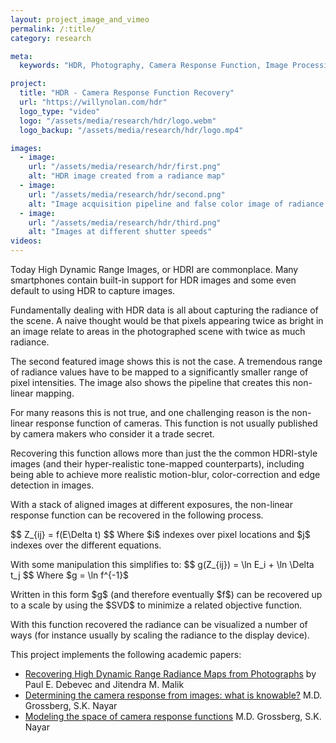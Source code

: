 ```yaml
---
layout: project_image_and_vimeo
permalink: /:title/
category: research

meta:
  keywords: "HDR, Photography, Camera Response Function, Image Processing, Research, Computational Photography"

project:
  title: "HDR - Camera Response Function Recovery"
  url: "https://willynolan.com/hdr"
  logo_type: "video"
  logo: "/assets/media/research/hdr/logo.webm"
  logo_backup: "/assets/media/research/hdr/logo.mp4"

images:
  - image:
    url: "/assets/media/research/hdr/first.png"
    alt: "HDR image created from a radiance map"
  - image:
    url: "/assets/media/research/hdr/second.png"
    alt: "Image acquisition pipeline and false color image of radiance map"
  - image:
    url: "/assets/media/research/hdr/third.png"
    alt: "Images at different shutter speeds"
videos:
---
```

<p>
Today High Dynamic Range Images, or HDRI are commonplace. Many smartphones contain built-in support for HDR images and 
some even default to using HDR to capture images.
</p>

<p>
Fundamentally dealing with HDR data is all about capturing the radiance of the scene. A naive thought would be that 
pixels appearing twice as bright in an image relate to areas in the photographed scene with twice as much radiance.
</p>

<p>
The second featured image shows this is not the case. A tremendous range of radiance values have to be mapped to 
a significantly smaller range of pixel intensities. The image also shows the pipeline that creates this non-linear 
mapping.
</p>

<p>
For many reasons this is not true, and one challenging reason is the non-linear response function of cameras. This 
function is not usually published by camera makers who consider it a trade secret. 
</p>

<p>
Recovering this function allows more than just the the common HDRI-style images (and their hyper-realistic 
tone-mapped counterparts), including being able to achieve more realistic motion-blur, color-correction and edge 
detection in images. 
</p>

<p>
With a stack of aligned images at different exposures, the non-linear response function can be recovered in the
following process.
</p>

<p>
$$
Z_{ij} = f(E\Delta t)
$$
Where $i$ indexes over pixel locations and $j$ indexes over the different equations.
</p>

<p>
With some manipulation this simplifies to:
$$
g(Z_{ij}) = \ln E_i + \ln \Delta t_j
$$
Where $g = \ln f^{-1}$
</p>

<p>
Written in this form $g$ (and therefore eventually $f$) can be recovered up to a scale by using the $SVD$ to minimize 
a related objective function. 
</p>

<p>
With this function recovered the radiance can be visualized a number of ways (for instance usually by scaling the radiance
to the display device).
</p>

<p>
This project implements the following academic papers:
<ul>
    <li>
        <a href="https://dl.acm.org/doi/10.1145/1401132.1401174">Recovering High Dynamic Range Radiance Maps from Photographs</a> by Paul E. Debevec and Jitendra M. Malik
    </li>
    <li>
        <a href="https://ieeexplore.ieee.org/document/1240119">Determining the camera response from images: what is knowable?</a> M.D. Grossberg, S.K. Nayar
     </li>
     <li>
         <a href="https://ieeexplore.ieee.org/document/1323796">Modeling the space of camera response functions</a> M.D. Grossberg, S.K. Nayar
      </li>
</ul>
